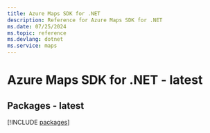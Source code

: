 ```yaml
---
title: Azure Maps SDK for .NET
description: Reference for Azure Maps SDK for .NET
ms.date: 07/25/2024
ms.topic: reference
ms.devlang: dotnet
ms.service: maps
---
```

# Azure Maps SDK for .NET - latest
## Packages - latest
[!INCLUDE [packages](maps-index.md)]